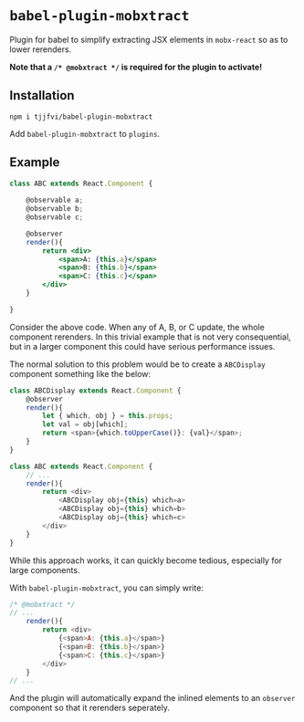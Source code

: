 
# `babel-plugin-mobxtract`

Plugin for babel to simplify extracting JSX elements in `mobx-react` so as to lower rerenders.

**Note that a `/* @mobxtract */` is required for the plugin to activate!**

## Installation
```
npm i tjjfvi/babel-plugin-mobxtract
```
Add `babel-plugin-mobxtract` to `plugins`.

## Example
```jsx
class ABC extends React.Component {
    
    @observable a;
    @observable b;
    @observable c;

    @observer
    render(){
        return <div>
            <span>A: {this.a}</span>
            <span>B: {this.b}</span>
            <span>C: {this.c}</span>
        </div>
    }

}
```
Consider the above code. When any of A, B, or C update, the whole component rerenders. In this trivial example that is not very consequential, but in a larger component this could have serious performance issues.

The normal solution to this problem would be to create a `ABCDisplay` component something like the below:
```js
class ABCDisplay extends React.Component {
    @observer
    render(){
        let { which, obj } = this.props;
        let val = obj[which];
        return <span>{which.toUpperCase()}: {val}</span>;
    }
}

class ABC extends React.Component {
    // ...
    render(){
        return <div>
            <ABCDisplay obj={this} which=a>
            <ABCDisplay obj={this} which=b>
            <ABCDisplay obj={this} which=c>
        </div>
    }
}
```
While this approach works, it can quickly become tedious, especially for large components.

With `babel-plugin-mobxtract`, you can simply write:
```js
/* @mobxtract */
// ...
    render(){
        return <div>
            {<span>A: {this.a}</span>}
            {<span>B: {this.b}</span>}
            {<span>C: {this.c}</span>}
        </div>
    }
// ...
```
And the plugin will automatically expand the inlined elements to an `observer` component so that it rerenders seperately.